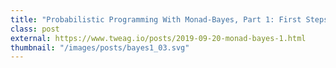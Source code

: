 ```yaml
---
title: "Probabilistic Programming With Monad-Bayes, Part 1: First Steps"
class: post
external: https://www.tweag.io/posts/2019-09-20-monad-bayes-1.html
thumbnail: "/images/posts/bayes1_03.svg"
---
```


